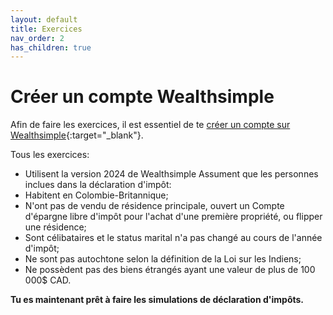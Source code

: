 ```yaml
---
layout: default
title: Exercices
nav_order: 2
has_children: true
---
```


# Créer un compte Wealthsimple

Afin de faire les exercices, il est essentiel de te [créer un compte sur Wealthsimple](https://my.wealthsimple.com/app/public/signup/){:target="_blank"}. 

Tous les exercices:
- Utilisent la version 2024 de Wealthsimple
Assument que les personnes inclues dans la déclaration d'impôt:
- Habitent en Colombie-Britannique;
- N'ont pas de vendu de résidence principale, ouvert un Compte d'épargne libre d'impôt pour l'achat d'une première propriété, ou flipper une résidence;
- Sont célibataires et le status marital n'a pas changé au cours de l'année d'impôt;
- Ne sont pas autochtone selon la définition de la Loi sur les Indiens;
- Ne possèdent pas des biens étrangés ayant une valeur de plus de 100 000$ CAD.

**Tu es maintenant prêt à faire les simulations de déclaration d'impôts.**
